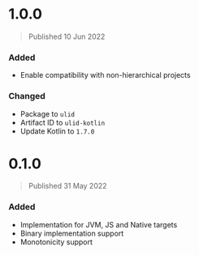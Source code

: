 # 1.0.0
> Published 10 Jun 2022

### Added
* Enable compatibility with non-hierarchical projects

### Changed
* Package to `ulid`
* Artifact ID to `ulid-kotlin`
* Update Kotlin to `1.7.0`

# 0.1.0
> Published 31 May 2022

### Added
* Implementation for JVM, JS and Native targets
* Binary implementation support
* Monotonicity support
